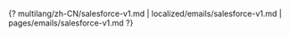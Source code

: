 {? multilang/zh-CN/salesforce-v1.md | localized/emails/salesforce-v1.md | pages/emails/salesforce-v1.md ?}
